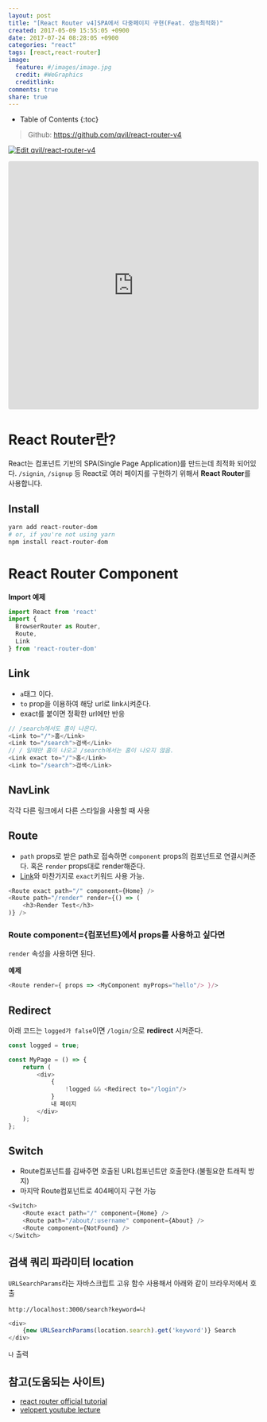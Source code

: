 ```yaml
---
layout: post
title: "[React Router v4]SPA에서 다중페이지 구현(Feat. 성능최적화)"
created: 2017-05-09 15:55:05 +0900
date: 2017-07-24 08:28:05 +0900
categories: "react"
tags: [react,react-router]
image:
  feature: #/images/image.jpg
  credit: #WeGraphics
  creditlink: 
comments: true
share: true
---
```

* Table of Contents
{:toc}

><a href="https://github.com/qvil/react-router-v4" title="{{ site.owner.name}} on Github" target="_blank"><i class="fa fa-github-square fa-2x"></i></a> Github: <https://github.com/qvil/react-router-v4>

[![Edit qvil/react-router-v4](https://codesandbox.io/static/img/play-codesandbox.svg)](https://codesandbox.io/s/Yj8NVEmW)

<iframe src="https://codesandbox.io/embed/Yj8NVEmW" style="width:100%; height:500px; border:0; border-radius: 4px; overflow:hidden;" sandbox="allow-modals allow-forms allow-popups allow-scripts allow-same-origin"></iframe>

# React Router란?

React는 컴포넌트 기반의 SPA(Single Page Application)를 만드는데 최적화 되어있다. `/signin`, `/signup` 등 React로 여러 페이지를 구현하기 위해서 **React Router**를 사용합니다.

## Install

```sh
yarn add react-router-dom
# or, if you're not using yarn
npm install react-router-dom

```

# React Router Component
**Import 예제**
```js
import React from 'react'
import {
  BrowserRouter as Router,
  Route,
  Link
} from 'react-router-dom'
```

## Link

- `a`태그 이다.
- `to` prop을 이용하여 해당 url로 link시켜준다.
- exact를 붙이면 정확한 url에만 반응

```js
// /search에서도 홈이 나온다.
<Link to="/">홈</Link>
<Link to="/search">검색</Link>
// / 일때만 홈이 나오고 /search에서는 홈이 나오지 않음.
<Link exact to="/">홈</Link>
<Link to="/search">검색</Link>
```

## NavLink

각각 다른 링크에서 다른 스타일을 사용할 때 사용

## Route

- `path` props로 받은 path로 접속하면 `component` props의 컴포넌트로 연결시켜준다. 혹은 `render` props대로 render해준다.
- [Link](#link)와 마찬가지로 `exact`키워드 사용 가능.

```js
<Route exact path="/" component={Home} />
<Route path="/render" render={() => (
    <h3>Render Test</h3>
)} />
```

### Route component={컴포넌트}에서 props를 사용하고 싶다면
`render` 속성을 사용하면 된다.

**예제**
```js
<Route render={ props => <MyComponent myProps="hello"/> }/>
``` 

## Redirect

아래 코드는 `logged가 false`이면 `/login/`으로 **redirect** 시켜준다.

```js
const logged = true;

const MyPage = () => {
    return (
        <div>
            {
                !logged && <Redirect to="/login"/>
            }
            내 페이지
        </div>
    );
};
```


## Switch
- Route컴포넌트를 감싸주면 호출된 URL컴포넌트만 호출한다.(불필요한 트래픽 방지)
- 마지막 Route컴포넌트로 404페이지 구현 가능
  
```js
<Switch>
    <Route exact path="/" component={Home} />
    <Route path="/about/:username" component={About} />
    <Route component={NotFound} />
</Switch>
```


## 검색 쿼리 파라미터 location

`URLSearchParams`라는 자바스크립트 고유 함수 사용해서 아래와 같이 브라우저에서 호출

`
http://localhost:3000/search?keyword=나
`

```js
<div>
    {new URLSearchParams(location.search).get('keyword')} Search
</div>
```
`나` 출력

## 참고(도움되는 사이트)

- [react router official tutorial](https://reacttraining.com/react-router/web/guides/quick-start)
- [velopert youtube lecture](https://www.youtube.com/watch?v=o6j8zi5mFIg&list=PL9FpF_z-xR_EZIjAVf7aZfKO5ZwnffraO&index=2)

<!-- Link -->
[github]: https://github.com/qvil/react-router-v4